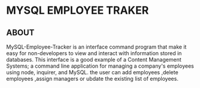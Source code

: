 # MYSQL EMPLOYEE TRAKER 

## ABOUT

MySQL-Employee-Tracker is an interface command program that make it easy for non-developers to view and interact with information stored in databases. This interface is a good example of a Content Management Systems; a command line application for managing a company's employees using node, inquirer, and MySQL. the user can add employees ,delete employees ,assign managers or ubdate the existing list of employees.